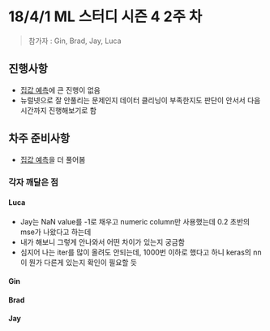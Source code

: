 # 18/4/1 ML 스터디 시즌 4 2주 차

> 참가자 : Gin, Brad, Jay, Luca

## 진행사항

* [집값 예측](https://www.kaggle.com/c/house-prices-advanced-regression-techniques)에 큰 진행이 없음
* 뉴럴넷으로 잘 안풀리는 문제인지 데이터 클리닝이 부족한지도 판단이 안서서 다음 시간까지 진행해보기로 함

## 차주 준비사항

* [집값 예측](https://www.kaggle.com/c/house-prices-advanced-regression-techniques)을 더 풀어봄

### 각자 깨달은 점

#### Luca
* Jay는 NaN value를 -1로 채우고 numeric column만 사용했는데 0.2 초반의 mse가 나왔다고 하는데
* 내가 해보니 그렇게 안나와서 어떤 차이가 있는지 궁금함
* 심지어 나는 iter를 많이 올려도 안되는데, 1000번 이하로 했다고 하니 keras의 nn이 뭔가 다른게 있는지 확인이 필요할 듯

#### Gin


#### Brad


#### Jay